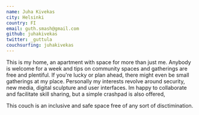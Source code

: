 ```yaml
---
name: Juha Kivekas
city: Helsinki
country: FI
email: guth.smash@gmail.com
github: juhakivekas
twitter: _guttula
couchsurfing: juhakivekas
---
```


This is my home, an apartment with space for more than just me. Anybody is welcome for a week and tips on community spaces and gatherings are free and plentiful. If you're lucky or plan ahead, there might even be small gatherings at my place. Personally my interests revolve around security, new media, digital sculpture and user interfaces. Im happy to collaborate and facilitate skill sharing, but a simple crashpad is also offered,

This couch is an inclusive and safe space free of any sort of disctimination.
